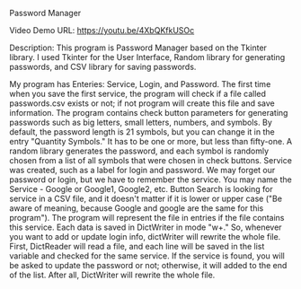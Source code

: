 Password Manager


Video Demo URL: https://youtu.be/4XbQKfkUSOc

Description:
    This program is Password Manager based on the Tkinter library. I used Tkinter for the User Interface, Random library for generating passwords, and CSV library for saving passwords.

 My program has Enteries: Service, Login, and Password. The first time when you save the first service, the program will check if a file called passwords.csv exists or not; if not program will create this file and save information. 
 The program contains check button parameters for generating passwords such as big letters, small letters, numbers, and symbols. By default, the password length is 21 symbols, but you can change it in the entry "Quantity Symbols." It has to be one or more, but less than fifty-one. 
 A random library generates the password, and each symbol is randomly chosen from a list of all symbols that were chosen in check buttons. 
 Service was created, such as a label for login and password. We may forget our password or login, but we have to remember the service. You may name the Service - Google or Google1, Google2, etc. 
 Button Search is looking for service in a CSV file, and it doesn't matter if it is lower or upper case ("Be aware of meaning, because Google and google are the same for this program"). The program will represent the file in entries if the file contains this service.
 Each data is saved in DictWriter in mode "w+." So, whenever you want to add or update login info, dictWriter will rewrite the whole file. First, DictReader will read a file, and each line will be saved in the list variable and checked for the same service. If the service is found, you will be asked to update the password or not; otherwise, it will added to the end of the list. After all, DictWriter will rewrite the whole file.